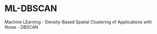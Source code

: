 # ML-DBSCAN
Machine LEarning - Density-Based Spatial Clustering of Applications with Noise - DBSCAN
